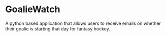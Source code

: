 # GoalieWatch
A python based application that allows users to receive emails on whether their goalie is starting that day for fantasy hockey.

